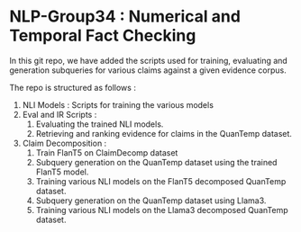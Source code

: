 # NLP-Group34 : Numerical and Temporal Fact Checking

In this git repo, we have added the scripts used for training, evaluating and generation subqueries for various claims against a given evidence corpus. 

The repo is structured as follows : 
1. NLI Models : Scripts for training the various models
2. Eval and IR Scripts :
   1. Evaluating the trained NLI models.
   2. Retrieving and ranking evidence for claims in the QuanTemp dataset.
3. Claim Decomposition :
   1. Train FlanT5 on ClaimDecomp dataset
   2. Subquery generation on the QuanTemp dataset using the trained FlanT5 model.
   3. Training various NLI models on the FlanT5 decomposed QuanTemp dataset.
   4. Subquery generation on the QuanTemp dataset using Llama3.
   5. Training various NLI models on the Llama3 decomposed QuanTemp dataset.